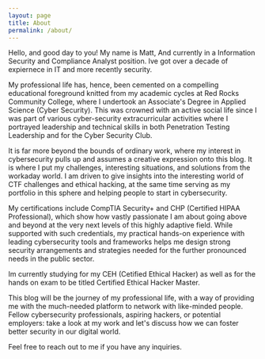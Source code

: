 ```yaml
---
layout: page
title: About
permalink: /about/
---
```


Hello, and good day to you! My name is Matt, And currently in a Information Security and Compliance Analyst position. Ive got over a decade of expiernece in IT and more recently security.

My professional life has, hence, been cemented on a compelling educational foreground knitted from my academic cycles at Red Rocks Community College, where I undertook an Associate's Degree in Applied Science (Cyber Security). This was crowned with an active social life since I was part of various cyber-security extracurricular activities where I portrayed leadership and technical skills in both Penetration Testing Leadership and for the Cyber Security Club. 

It is far more beyond the bounds of ordinary work, where my interest in cybersecurity pulls up and assumes a creative expression onto this blog. It is where I put my challenges, interesting situations, and solutions from the workaday world. I am driven to give insights into the interesting world of CTF challenges and ethical hacking, at the same time serving as my portfolio in this sphere and helping people to start in cybersecurity.

My certifications include CompTIA Security+ and CHP (Certified HIPAA Professional), which show how vastly passionate I am about going above and beyond at the very next levels of this highly adaptive field. While supported with such credentials, my practical hands-on experience with leading cybersecurity tools and frameworks helps me design strong security arrangements and strategies needed for the further pronounced needs in the public sector.

Im currently studying for my CEH (Cetified Ethical Hacker) as well as for the hands on exam to be titled Certified Ethical Hacker Master. 

This blog will be the journey of my professional life, with a way of providing me with the much-needed platform to network with like-minded people. Fellow cybersecurity professionals, aspiring hackers, or potential employers: take a look at my work and let's discuss how we can foster better security in our digital world.

Feel free to reach out to me if you have any inquiries.
